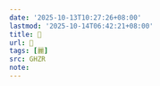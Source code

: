 ```yaml
---
date: '2025-10-13T10:27:26+08:00'
lastmod: '2025-10-14T06:42:21+08:00'
title: 􂟮
url: 􂟮
tags: [麗]
src: GHZR
note:
---
```

